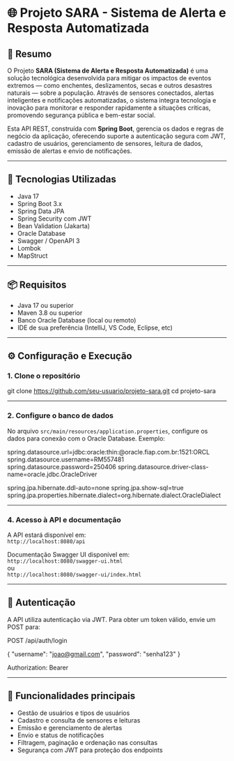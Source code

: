 # 🌐 Projeto SARA - Sistema de Alerta e Resposta Automatizada

## 🧠 Resumo

O Projeto **SARA (Sistema de Alerta e Resposta Automatizada)** é uma solução tecnológica desenvolvida para mitigar os impactos de eventos extremos — como enchentes, deslizamentos, secas e outros desastres naturais — sobre a população. Através de sensores conectados, alertas inteligentes e notificações automatizadas, o sistema integra tecnologia e inovação para monitorar e responder rapidamente a situações críticas, promovendo segurança pública e bem-estar social.

Esta API REST, construída com **Spring Boot**, gerencia os dados e regras de negócio da aplicação, oferecendo suporte a autenticação segura com JWT, cadastro de usuários, gerenciamento de sensores, leitura de dados, emissão de alertas e envio de notificações.

---

## 🚀 Tecnologias Utilizadas

- Java 17  
- Spring Boot 3.x  
- Spring Data JPA  
- Spring Security com JWT  
- Bean Validation (Jakarta)  
- Oracle Database  
- Swagger / OpenAPI 3  
- Lombok  
- MapStruct  

---

## 📦 Requisitos

- Java 17 ou superior  
- Maven 3.8 ou superior  
- Banco Oracle Database (local ou remoto)  
- IDE de sua preferência (IntelliJ, VS Code, Eclipse, etc)  

---

## ⚙️ Configuração e Execução

### 1. Clone o repositório


git clone https://github.com/seu-usuario/projeto-sara.git
cd projeto-sara

---

### 2. Configure o banco de dados

No arquivo `src/main/resources/application.properties`, configure os dados para conexão com o Oracle Database. Exemplo:

spring.datasource.url=jdbc:oracle:thin:@oracle.fiap.com.br:1521:ORCL
spring.datasource.username=RM557481
spring.datasource.password=250406
spring.datasource.driver-class-name=oracle.jdbc.OracleDriver

spring.jpa.hibernate.ddl-auto=none
spring.jpa.show-sql=true
spring.jpa.properties.hibernate.dialect=org.hibernate.dialect.OracleDialect

---

### 4. Acesso à API e documentação

A API estará disponível em:  
`http://localhost:8080/api`

Documentação Swagger UI disponível em:  
`http://localhost:8080/swagger-ui.html`  
ou  
`http://localhost:8080/swagger-ui/index.html`

---

## 🔐 Autenticação

A API utiliza autenticação via JWT. Para obter um token válido, envie um POST para:


POST /api/auth/login

{
  "username": "joao@gmail.com",
  "password": "senha123"
}

Authorization: Bearer <token>

---

## 🧩 Funcionalidades principais

- Gestão de usuários e tipos de usuários  
- Cadastro e consulta de sensores e leituras  
- Emissão e gerenciamento de alertas  
- Envio e status de notificações  
- Filtragem, paginação e ordenação nas consultas  
- Segurança com JWT para proteção dos endpoints  
